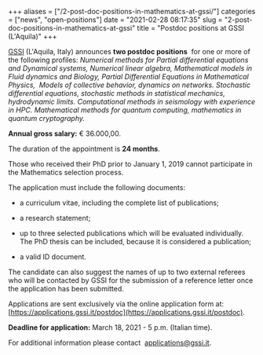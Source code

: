 +++
aliases = ["/2-post-doc-positions-in-mathematics-at-gssi/"]
categories = ["news", "open-positions"]
date = "2021-02-28 08:17:35"
slug = "2-post-doc-positions-in-mathematics-at-gssi"
title = "Postdoc positions at GSSI (L'Aquila)"
+++

[GSSI](https://www.gssi.it/) (L'Aquila, Italy) announces **two postdoc
positions**  for one or more of the following profiles: *Numerical
methods for Partial differential equations and Dynamical systems,
Numerical linear algebra, Mathematical models in Fluid dynamics and
Biology, Partial Differential Equations in Mathematical Physics,  Models
of collective behavior, dynamics on networks. Stochastic differential
equations, stochastic methods in statistical mechanics, hydrodynamic
limits. Computational methods in seismology with experience in HPC.
Mathematical methods for quantum computing, mathematics in quantum
cryptography.*

**Annual gross salary:** € 36.000,00.

The duration of the appointment is **24 months**.

Those who received their PhD prior to January 1, 2019 cannot participate
in the Mathematics selection process.

The application must include the following documents:

- a curriculum vitae, including the complete list of publications;

- a research statement;

- up to three selected publications which will be evaluated
individually. The PhD thesis can be included, because it is considered a
publication;

- a valid ID document.

The candidate can also suggest the names of up to two external referees
who will be contacted by GSSI for the submission of a reference letter
once the application has been submitted.

Applications are sent exclusively via the online application form at:
[https://applications.gssi.it/postdoc](https://applications.gssi.it/postdoc).

**Deadline for application:** March 18, 2021 - 5 p.m. (Italian time).

For additional information please contact  [applications@gssi.it](applications@gssi.it).
